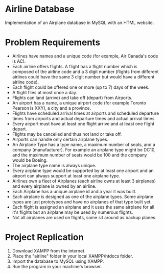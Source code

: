 # Airline Database
Implementation of an Airplane database in MySQL with an HTML website.

# Problem Requirements
- Airlines have names and a unique code (for example, Air Canada's code is AC).
- Each airline offers flights. A flight has a flight number which is composed of the airline code and a 3 digit number (flights from different airlines could have the same 3 digit number but would have a different airline code). 
- Each flight could be offered one or more (up to 7) days of the week.
- A flight flies at most once a day.
- Flights can land (arrive) and take off (depart) from Airports.
- An airport has a name, a unique airport code (for example Toronto Pearson is XXY), a city and a province.
- Flights have scheduled arrival times at airports and scheduled departure times from airports and actual departure times and actual arrival times.
- Every airport must have at least one flight arrive and at least one flight depart.
- Flights may be cancelled and thus not land or take off.
- Airports can handle only certain airplane types.
- An Airplane Type has a type name, a maximum number of seats, and a company (manufacturer). For example an airplane type might be DC10, and the maximum number of
seats would be 100 and the company would be Boeing. 
- The airplane type name is always unique.
- Every airplane type would be supported by at least one airport and an airport can always support at least one airplane type.
- Airlines own a fleet of Airplanes (each airline owns at least 3 airplanes) and every airplane is owned by an airline.
- Each Airplane has a unique airplane id and a year it was built. 
- Each airplane is designed as one of the airplane types. Some airplane types are just prototypes and have no airplanes of that type built yet.
- Each flight is assigned an airplane and it uses the same airplane for all it's flights but an airplane may be used by numerous flights. 
- Not all airplanes are used on flights, some sit around as backup planes.

# Project Replication
1. Download XAMPP from the internet.
2. Place the "airline" folder in your local XAMPP/htdocs folder.
3. Import the database to MySQL using XAMPP.
4. Run the program in your machine's browser.
